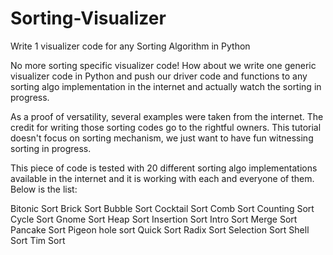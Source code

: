 # Sorting-Visualizer
Write 1 visualizer code for any Sorting Algorithm in Python

No more sorting specific visualizer code! How about we write one generic visualizer code in Python and push our driver code and functions to any sorting algo implementation in the internet and actually watch the sorting in progress.

As a proof of versatility, several examples were taken from the internet. The credit for writing those sorting codes go to the rightful owners. This tutorial doesn't focus on sorting mechanism, we just want to have fun witnessing sorting in progress.

This piece of code is tested with 20 different sorting algo implementations available in the internet and it is working with each and everyone of them. Below is the list:

Bitonic Sort
Brick Sort
Bubble Sort
Cocktail Sort
Comb Sort
Counting Sort
Cycle Sort
Gnome Sort
Heap Sort
Insertion Sort
Intro Sort
Merge Sort
Pancake Sort
Pigeon hole sort
Quick Sort
Radix Sort
Selection Sort
Shell Sort
Tim Sort
